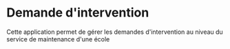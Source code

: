# Demande d'intervention
  Cette application permet de gérer les demandes d'intervention au niveau du service de maintenance d'une école
